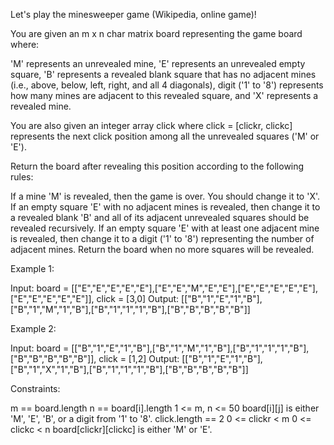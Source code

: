 
Let's play the minesweeper game (Wikipedia, online game)!

You are given an m x n char matrix board representing the game board
where:


'M' represents an unrevealed mine,
'E' represents an unrevealed empty square,
'B' represents a revealed blank square that has no adjacent mines (i.e.,
above, below, left, right, and all 4 diagonals),
digit ('1' to '8') represents how many mines are adjacent to this revealed
square, and
'X' represents a revealed mine.


You are also given an integer array click where click = [clickr, clickc]
represents the next click position among all the unrevealed squares ('M' or
'E').

Return the board after revealing this position according to the following
rules:


If a mine 'M' is revealed, then the game is over. You should change it to
'X'.
If an empty square 'E' with no adjacent mines is revealed, then change it to
a revealed blank 'B' and all of its adjacent unrevealed squares should be
revealed recursively.
If an empty square 'E' with at least one adjacent mine is revealed, then
change it to a digit ('1' to '8') representing the number of adjacent
mines.
Return the board when no more squares will be revealed.



Example 1:


Input: board =
[["E","E","E","E","E"],["E","E","M","E","E"],["E","E","E","E","E"],["E","E","E","E","E"]],
click = [3,0]
Output:
[["B","1","E","1","B"],["B","1","M","1","B"],["B","1","1","1","B"],["B","B","B","B","B"]]


Example 2:


Input: board =
[["B","1","E","1","B"],["B","1","M","1","B"],["B","1","1","1","B"],["B","B","B","B","B"]],
click = [1,2]
Output:
[["B","1","E","1","B"],["B","1","X","1","B"],["B","1","1","1","B"],["B","B","B","B","B"]]



Constraints:


m == board.length
n == board[i].length
1 <= m, n <= 50
board[i][j] is either 'M', 'E', 'B', or a digit from '1' to '8'.
click.length == 2
0 <= clickr < m
0 <= clickc < n
board[clickr][clickc] is either 'M' or 'E'.




